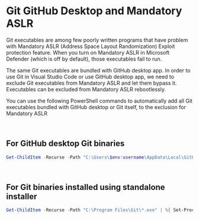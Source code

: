 # Git GitHub Desktop and Mandatory ASLR

Git executables are among few poorly written programs that have problem with Mandatory ASLR (Address Space Layout Randomization) Exploit protection feature. When you turn on Mandatory ASLR in Microsoft Defender (which is off by default), those executables fail to run.

The same Git executables are bundled with GitHub desktop app. In order to use Git in Visual Studio Code or use GitHub desktop app, we need to exclude Git executables from Mandatory ASLR and let them bypass it. Executables can be excluded from Mandatory ASLR rebootlessly.

You can use the following PowerShell commands to automatically add all Git executables bundled with GitHub desktop or Git itself, to the exclusion for Mandatory ASLR

<br>

## For GitHub desktop Git binaries

```powershell
Get-ChildItem -Recurse -Path "C:\Users\$env:username\AppData\Local\GitHubDesktop\*\resources\app\git\*.exe" | %{ Set-ProcessMitigation -Name $_.Name -Disable ForceRelocateImages }
```

<br>

## For Git binaries installed using standalone installer

```powershell
Get-ChildItem -Recurse -Path "C:\Program Files\Git\*.exe" | %{ Set-ProcessMitigation -Name $_.Name -Disable ForceRelocateImages }
```

<br>
